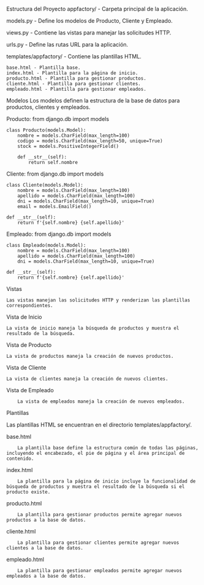 Estructura del Proyecto
  appfactory/ - Carpeta principal de la aplicación.
  
  models.py - Define los modelos de Producto, Cliente y Empleado.
  
  views.py - Contiene las vistas para manejar las solicitudes HTTP.
  
  urls.py - Define las rutas URL para la aplicación.
  
  templates/appfactory/ - Contiene las plantillas HTML.
  
    base.html - Plantilla base.
    index.html - Plantilla para la página de inicio.
    producto.html - Plantilla para gestionar productos.
    cliente.html - Plantilla para gestionar clientes.
    empleado.html - Plantilla para gestionar empleados.

Modelos
Los modelos definen la estructura de la base de datos para productos, clientes y empleados.

  Producto: 
    from django.db import models

    class Producto(models.Model):
        nombre = models.CharField(max_length=100)
        codigo = models.CharField(max_length=50, unique=True)
        stock = models.PositiveIntegerField()
    
        def __str__(self):
            return self.nombre

            
  Cliente: 
    from django.db import models

    class Cliente(models.Model):
        nombre = models.CharField(max_length=100)
        apellido = models.CharField(max_length=100)
        dni = models.CharField(max_length=10, unique=True)
        email = models.EmailField()

    def __str__(self):
        return f'{self.nombre} {self.apellido}'
  
  
  Empleado:
      from django.db import models

    class Empleado(models.Model):
        nombre = models.CharField(max_length=100)
        apellido = models.CharField(max_length=100)
        dni = models.CharField(max_length=10, unique=True)

    def __str__(self):
        return f'{self.nombre} {self.apellido}'

Vistas
    
    Las vistas manejan las solicitudes HTTP y renderizan las plantillas correspondientes.

Vista de Inicio

    La vista de inicio maneja la búsqueda de productos y muestra el resultado de la búsqueda.

Vista de Producto

    La vista de productos maneja la creación de nuevos productos.

Vista de Cliente

    La vista de clientes maneja la creación de nuevos clientes.

Vista de Empleado
        
        La vista de empleados maneja la creación de nuevos empleados.

Plantillas

Las plantillas HTML se encuentran en el directorio templates/appfactory/.

base.html

        La plantilla base define la estructura común de todas las páginas, incluyendo el encabezado, el pie de página y el área principal de contenido.

index.html

        La plantilla para la página de inicio incluye la funcionalidad de búsqueda de productos y muestra el resultado de la búsqueda si el producto existe.

producto.html

        La plantilla para gestionar productos permite agregar nuevos productos a la base de datos.

cliente.html

        La plantilla para gestionar clientes permite agregar nuevos clientes a la base de datos.

empleado.html

        La plantilla para gestionar empleados permite agregar nuevos empleados a la base de datos.

